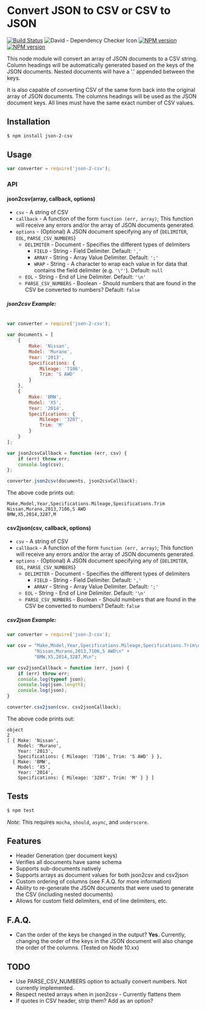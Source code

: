 # Convert JSON to CSV or CSV to JSON

[![Build Status](https://travis-ci.org/mrodrig/json-2-csv.svg?branch=master)](https://travis-ci.org/mrodrig/json-2-csv)
![David - Dependency Checker Icon](https://david-dm.org/mrodrig/json-2-csv.png "json-2-csv Dependency Status")
[![NPM version](http://img.shields.io/npm/dm/json-2-csv.svg)](https://www.npmjs.org/package/json-2-csv)
[![NPM version](https://img.shields.io/npm/v/json-2-csv.svg)](https://www.npmjs.org/package/json-2-csv)

This node module will convert an array of JSON documents to a CSV string.
Column headings will be automatically generated based on the keys of the JSON documents. Nested documents will have a '.' appended between the keys.

It is also capable of converting CSV of the same form back into the original array of JSON documents.
The columns headings will be used as the JSON document keys.  All lines must have the same exact number of CSV values.

## Installation

```bash
$ npm install json-2-csv
```

## Usage

```javascript
var converter = require('json-2-csv');
```

### API

#### json2csv(array, callback, options)

* `csv` - A string of CSV
* `callback` - A function of the form `function (err, array)`; This function will receive any errors and/or the array of JSON documents generated.
* `options` - (Optional) A JSON document specifying any of {`DELIMITER`, `EOL`, `PARSE_CSV_NUMBERS`}
  * `DELIMITER` - Document - Specifies the different types of delimiters
    * `FIELD` - String - Field Delimiter. Default: `','`
    * `ARRAY` - String - Array Value Delimiter. Default: `';'`
    * `WRAP` - String - A character to wrap each value in for data that contains the field delimiter (e.g. `'\"'`). Default: `null`
  * `EOL` - String - End of Line Delimiter. Default: `'\n'`
  * `PARSE_CSV_NUMBERS` - Boolean - Should numbers that are found in the CSV be converted to numbers? Default: `false`

##### json2csv Example:

```javascript

var converter = require('json-2-csv');

var documents = [
    {
        Make: 'Nissan',
        Model: 'Murano',
        Year: '2013',
        Specifications: {
            Mileage: '7106',
            Trim: 'S AWD'
        }
    },
    {
        Make: 'BMW',
        Model: 'X5',
        Year: '2014',
        Specifications: {
            Mileage: '3287',
            Trim: 'M'
        }
    }
];

var json2csvCallback = function (err, csv) {
    if (err) throw err;
    console.log(csv);
};

converter.json2csv(documents, json2csvCallback);

```

The above code prints out:

```csv
Make,Model,Year,Specifications.Mileage,Specifications.Trim
Nissan,Murano,2013,7106,S AWD
BMW,X5,2014,3287,M
```

#### csv2json(csv, callback, options)

* `csv` - A string of CSV
* `callback` - A function of the form `function (err, array)`; This function will receive any errors and/or the array of JSON documents generated.
* `options` - (Optional) A JSON document specifying any of {`DELIMITER`, `EOL`, `PARSE_CSV_NUMBERS`}
  * `DELIMITER` - Document - Specifies the different types of delimiters
    * `FIELD` - String - Field Delimiter. Default: `','`
    * `ARRAY` - String - Array Value Delimiter. Default: `';'`
  * `EOL` - String - End of Line Delimiter. Default: `'\n'`
  * `PARSE_CSV_NUMBERS` - Boolean - Should numbers that are found in the CSV be converted to numbers? Default: `false`

##### csv2json Example:

```javascript
var converter = require('json-2-csv');

var csv = "Make,Model,Year,Specifications.Mileage,Specifications.Trim\n" +
          "Nissan,Murano,2013,7106,S AWD\n" +
          "BMW,X5,2014,3287,M\n";

var csv2jsonCallback = function (err, json) {
    if (err) throw err;
    console.log(typeof json);
    console.log(json.length);
    console.log(json);
}

converter.csv2json(csv, csv2jsonCallback);
```

The above code prints out:

```text
object
2
[ { Make: 'Nissan',
    Model: 'Murano',
    Year: '2013',
    Specifications: { Mileage: '7106', Trim: 'S AWD' } },
  { Make: 'BMW',
    Model: 'X5',
    Year: '2014',
    Specifications: { Mileage: '3287', Trim: 'M' } } ]
```

## Tests

```bash
$ npm test
```

_Note_: This requires `mocha`, `should`, `async`, and `underscore`.

## Features

- Header Generation (per document keys)
- Verifies all documents have same schema
- Supports sub-documents natively
- Supports arrays as document values for both json2csv and csv2json
- Custom ordering of columns (see F.A.Q. for more information)
- Ability to re-generate the JSON documents that were used to generate the CSV (including nested documents)
- Allows for custom field delimiters, end of line delimiters, etc.

## F.A.Q.

- Can the order of the keys be changed in the output?
__Yes.__ Currently, changing the order of the keys in the JSON document will also change the order of the columns. (Tested on Node 10.xx)

## TODO
- Use PARSE_CSV_NUMBERS option to actually convert numbers. Not currently implemented.
- Respect nested arrays when in json2csv - Currently flattens them
- If quotes in CSV header, strip them? Add as an option?
